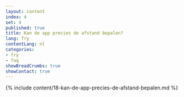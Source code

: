 ```yaml
---
layout: content
index: 4
set: 4
published: true
title: Kan de app precies de afstand bepalen?
lang: fry
contentLang: nl
categories:
- fry
- faq
showBreadCrumbs: true
showContact: true
---
```

{% include content/18-kan-de-app-precies-de-afstand-bepalen.md %}
